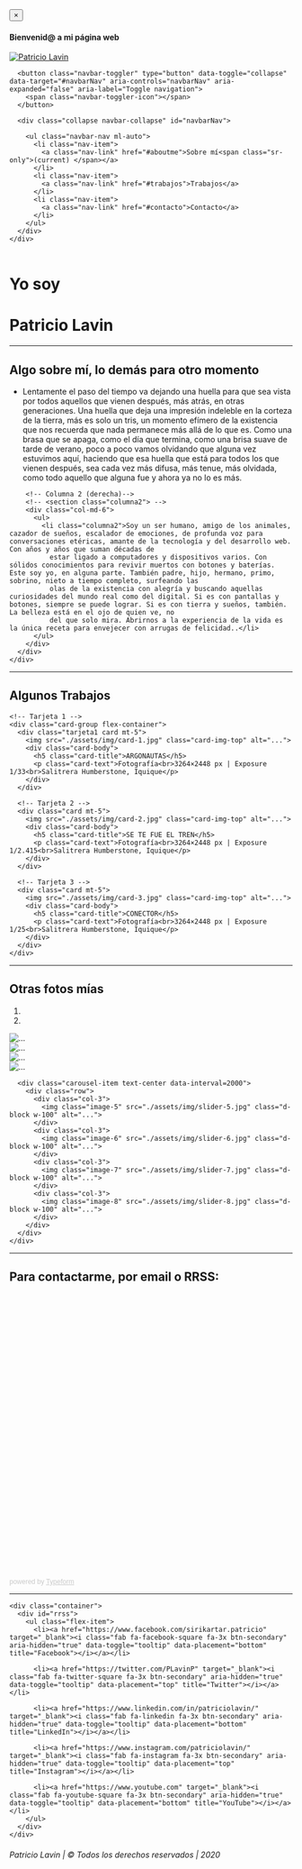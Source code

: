 <!DOCTYPE html>
<html lang="es" dir="ltr">

<head>
  <title>Mi Portafolio</title> <!-- nombre de la página -->
  <meta charset="UTF-8">
  <meta name="viewport" content="width=device-width, initial-scale=1.0">
  <meta http-equiv="X-UA-Compatible" content="ie=edge">
  <meta name="author" content="Patricio Lavin Pizarro"> <!-- autor de la página -->
  <meta name="description" content="Este es mi portafolio personal"> <!-- descripción del sitio -->
  <meta name="keywords" content="fotos, bio, biografia, trabajos, vida, portafolio, descripcion, experiencias, contacto"> <!-- palabras importantes -->
  <link rel="shortcut icon" type=”image/png” href="./assets/img/favicon.png"> <!-- icono de la página -->

  <!--CSS de Bootstrap 4.4.1-->
  <link href="https://stackpath.bootstrapcdn.com/bootstrap/4.4.1/css/bootstrap.min.css" rel="stylesheet" integrity="sha384-Vkoo8x4CGsO3+Hhxv8T/Q5PaXtkKtu6ug5TOeNV6gBiFeWPGFN9MuhOf23Q9Ifjh" crossorigin="anonymous">

  <!--Google Fonts-->
  <link href="https://fonts.googleapis.com/css?family=Oswald:200,300,400,500,600,700&display=swap&subset=latin-ext" rel="stylesheet">

  <!--Font Awesome-->
  <link rel="stylesheet" href="https://use.fontawesome.com/releases/v5.6.3/css/all.css" integrity="sha384-UHRtZLI+pbxtHCWp1t77Bi1L4ZtiqrqD80Kn4Z8NTSRyMA2Fd33n5dQ8lWUE00s/" crossorigin="anonymous">

  <!--Mi estilo-->
  <link rel="stylesheet" href="./assets/css/style.css">

</head>

<body>




  <div id="myModal" class="modal fade">
    <div class="modal-dialog">
      <div class="modal-content">
        <div class="modal-header">
          <button type="button" class="close" data-dismiss="modal" aria-hidden="true">&times;</button>
          <h4 class="modal-title">Bienvenid@ a mi página web</h4>
        </div>
        <!-- <div class="modal-body">
          <p class="modal-title"></p> -->
        <!-- <form>
            <div class="form-group">
              <input type="text" class="form-control" placeholder="Name">
            </div>
            <div class="form-group">
              <input type="email" class="form-control" placeholder="Email Address">
            </div>
            <button type="submit" class="btn btn-primary">Subscribe</button>
          </form> -->
        <!-- </div> -->
      </div>
    </div>
  </div>




  <!-- Menú de navegación NavBar -->
  <nav class="navbar navbar-expand-lg navbar-dark bg-dark navbar fixed-top">
    <div class="container-fluid">
      <a class="navbar-brand" href="#"> <img src="./assets/img/logo.png" alt="Patricio Lavin"></a>

      <button class="navbar-toggler" type="button" data-toggle="collapse" data-target="#navbarNav" aria-controls="navbarNav" aria-expanded="false" aria-label="Toggle navigation">
        <span class="navbar-toggler-icon"></span>
      </button>

      <div class="collapse navbar-collapse" id="navbarNav">

        <ul class="navbar-nav ml-auto">
          <li class="nav-item">
            <a class="nav-link" href="#aboutme">Sobre mí<span class="sr-only">(current) </span></a>
          </li>
          <li class="nav-item">
            <a class="nav-link" href="#trabajos">Trabajos</a>
          </li>
          <li class="nav-item">
            <a class="nav-link" href="#contacto">Contacto</a>
          </li>
        </ul>
      </div>
    </div>
  </nav>

  <header class="container">
    <div>
      <h2></h2>
      <!-- <a href="#work" class="btn btn-outline-info btn-lg mr-4">Trabajos</a>
    <a href="#contact" class="btn btn-info btn-lg">Contacto</a> -->
    </div>
  </header>


  <div>
    <h1 class="nombre1">Yo soy</h1>
    <h1 class="nombre1">Patricio Lavin</h1>
    <hr class="linea1">
    <h2 id="aboutme">Algo sobre mí, lo demás para otro momento</h2>
  </div>

  <!-- Columnas de texto -->
  <!-- Columna 1 (izquierda)-->
  <section>
    <div class="container">
      <div class="row">
        <div class="col-md-6">
          <ul>
            <li class="columna1">Lentamente el paso del tiempo va dejando una huella para que sea vista por todos aquellos que vienen después, más atrás, en otras generaciones. Una huella que deja una impresión indeleble en la corteza de la tierra,
              más es solo un tris, un momento efímero de la existencia que nos recuerda que nada permanece más allá de lo que es.
              Como una brasa que se apaga, como el día que termina, como una brisa suave de tarde de verano, poco a poco vamos olvidando que alguna vez estuvimos aquí, haciendo que esa huella que está para todos los que vienen después, sea cada vez
              más difusa, más tenue, más olvidada, como todo aquello que alguna fue y ahora ya no lo es más.</li>
          </ul>
        </div>

        <!-- Columna 2 (derecha)-->
        <!-- <section class="columna2"> -->
        <div class="col-md-6">
          <ul>
            <li class="columna2">Soy un ser humano, amigo de los animales, cazador de sueños, escalador de emociones, de profunda voz para conversaciones etéricas, amante de la tecnología y del desarrollo web. Con años y años que suman décadas de
              estar ligado a computadores y dispositivos varios. Con sólidos conocimientos para revivir muertos con botones y baterías. Este soy yo, en alguna parte. También padre, hijo, hermano, primo, sobrino, nieto a tiempo completo, surfeando las
              olas de la existencia con alegría y buscando aquellas curiosidades del mundo real como del digital. Si es con pantallas y botones, siempre se puede lograr. Si es con tierra y sueños, también. La belleza está en el ojo de quien ve, no
              del que solo mira. Abrirnos a la experiencia de la vida es la única receta para envejecer con arrugas de felicidad..</li>
          </ul>
        </div>
      </div>
    </div>
  </section>

  <!-- Línea horizontal divisoria -->
  <div class="container">
    <hr class="linea2">
  </div>

  <!-- Sección de tarjetas (CARDs) -->
  <section class="container">
    <h2 id="trabajos">Algunos Trabajos</h2>

    <!-- Tarjeta 1 -->
    <div class="card-group flex-container">
      <div class="tarjeta1 card mt-5">
        <img src="./assets/img/card-1.jpg" class="card-img-top" alt="...">
        <div class="card-body">
          <h5 class="card-title">ARGONAUTAS</h5>
          <p class="card-text">Fotografía<br>3264×2448 px | Exposure 1/33<br>Salitrera Humberstone, Iquique</p>
        </div>
      </div>

      <!-- Tarjeta 2 -->
      <div class="card mt-5">
        <img src="./assets/img/card-2.jpg" class="card-img-top" alt="...">
        <div class="card-body">
          <h5 class="card-title">SE TE FUE EL TREN</h5>
          <p class="card-text">Fotografía<br>3264×2448 px | Exposure 1/2.415<br>Salitrera Humberstone, Iquique</p>
        </div>
      </div>

      <!-- Tarjeta 3 -->
      <div class="card mt-5">
        <img src="./assets/img/card-3.jpg" class="card-img-top" alt="...">
        <div class="card-body">
          <h5 class="card-title">CONECTOR</h5>
          <p class="card-text">Fotografía<br>3264×2448 px | Exposure 1/25<br>Salitrera Humberstone, Iquique</p>
        </div>
      </div>
    </div>
  </section>

  <!-- Línea horizontal divisoria -->
  <div class="container">
    <hr class="linea3">
  </div>



  <!-- Sección del carrusel de imágenes -->
  <div id="blogCarousel" class="container carousel slide" data-ride="carousel">
    <h2 class="otrasfotos">Otras fotos mías</h2>
    <ol class="carousel-indicators">
      <li data-target="#blogCarousel" data-slide-to="0" class="active avance"></li>
      <li data-target="#blogCarousel" data-slide-to="1" class="avance"></li>
    </ol>
    <div class="carousel-inner">
      <div class="carousel-item active text-center data-interval=2000">
        <div class="row">
          <div class="col-3">
            <img class="image-1" src="./assets/img/slider-1.jpg" class="d-block w-100" alt="...">
          </div>
          <div class="col-3">
            <img class="image-2" src="./assets/img/slider-2.jpg" class="d-block w-100" alt="...">
          </div>
          <div class="col-3">
            <img class="image-3" src="./assets/img/slider-3.jpg" class="d-block w-100" alt="...">
          </div>
          <div class="col-3">
            <img class="image-4" src="./assets/img/slider-4.jpg" class="d-block w-100" alt="...">
          </div>
        </div>
      </div>

      <div class="carousel-item text-center data-interval=2000">
        <div class="row">
          <div class="col-3">
            <img class="image-5" src="./assets/img/slider-5.jpg" class="d-block w-100" alt="...">
          </div>
          <div class="col-3">
            <img class="image-6" src="./assets/img/slider-6.jpg" class="d-block w-100" alt="...">
          </div>
          <div class="col-3">
            <img class="image-7" src="./assets/img/slider-7.jpg" class="d-block w-100" alt="...">
          </div>
          <div class="col-3">
            <img class="image-8" src="./assets/img/slider-8.jpg" class="d-block w-100" alt="...">
          </div>
        </div>
      </div>
    </div>
  </div>



  <!-- Línea horizontal divisoria -->
  <div class="container">
    <hr class="linea">
  </div>


  <h2 id="contacto" class="container">Para contactarme, por email o RRSS:</h2>



  <!-- Formulario de contacto -->
  <form class="container" action="index.html" method="post">
    <div class="typeform-widget" data-url="https://patriciolavin.typeform.com/to/FBckfj" style="width: 100%; height: 500px;"></div>
    <script>
      (function() {
        var qs, js, q, s, d = document,
          gi = d.getElementById,
          ce = d.createElement,
          gt = d.getElementsByTagName,
          id = "typef_orm",
          b = "https://embed.typeform.com/";
        if (!gi.call(d, id)) {
          js = ce.call(d, "script");
          js.id = id;
          js.src = b + "embed.js";
          q = gt.call(d, "script")[0];
          q.parentNode.insertBefore(js, q)
        }
      })()
    </script>
    <div style="font-family: Sans-Serif;font-size: 12px;color: #999;opacity: 0.5; padding-top: 5px;"> powered by <a
        href="https://admin.typeform.com/signup?utm_campaign=FBckfj&utm_source=typeform.com-01DZ78QC0HEN74T3Q3MVK8GKJC-free&utm_medium=typeform&utm_content=typeform-embedded-poweredbytypeform&utm_term=EN" style="color: #999"
        target="_blank">Typeform</a> </div>
  </form>




  <!-- Línea horizontal divisoria -->
  <div class="container">
    <hr class="linea4">
  </div>


  <footer>

    <div class="container">
      <div id="rrss">
        <ul class="flex-item">
          <li><a href="https://www.facebook.com/sirikartar.patricio" target="_blank"><i class="fab fa-facebook-square fa-3x btn-secondary" aria-hidden="true" data-toggle="tooltip" data-placement="bottom" title="Facebook"></i></a></li>

          <li><a href="https://twitter.com/PLavinP" target="_blank"><i class="fab fa-twitter-square fa-3x btn-secondary" aria-hidden="true" data-toggle="tooltip" data-placement="top" title="Twitter"></i></a></li>

          <li><a href="https://www.linkedin.com/in/patriciolavin/" target="_blank"><i class="fab fa-linkedin fa-3x btn-secondary" aria-hidden="true" data-toggle="tooltip" data-placement="bottom" title="LinkedIn"></i></a></li>

          <li><a href="https://www.instagram.com/patriciolavin/" target="_blank"><i class="fab fa-instagram fa-3x btn-secondary" aria-hidden="true" data-toggle="tooltip" data-placement="top" title="Instagram"></i></a></li>

          <li><a href="https://www.youtube.com" target="_blank"><i class="fab fa-youtube-square fa-3x btn-secondary" aria-hidden="true" data-toggle="tooltip" data-placement="bottom" title="YouTube"></i></a></li>
        </ul>
      </div>
    </div>
  </footer>


  <div class="container copyright">
    <h6>Patricio Lavin | © Todos los derechos reservados | 2020</h6>

  </div>









  <!-- Llamado a los scripts -->

  <!--jQuery 3.3.1 sin slim-->
  <script src="https://code.jquery.com/jquery-3.3.1.min.js" integrity="sha256-FgpCb/KJQlLNfOu91ta32o/NMZxltwRo8QtmkMRdAu8=" crossorigin="anonymous"></script>

  <!--Popper JS 1.16.0-->
  <script src="https://cdn.jsdelivr.net/npm/popper.js@1.16.0/dist/umd/popper.min.js" integrity="sha384-Q6E9RHvbIyZFJoft+2mJbHaEWldlvI9IOYy5n3zV9zzTtmI3UksdQRVvoxMfooAo" crossorigin="anonymous"></script>

  <!--Bootstrap JS 4.4.1-->
  <script src="https://stackpath.bootstrapcdn.com/bootstrap/4.4.1/js/bootstrap.min.js" integrity="sha384-wfSDF2E50Y2D1uUdj0O3uMBJnjuUD4Ih7YwaYd1iqfktj0Uod8GCExl3Og8ifwB6" crossorigin="anonymous"></script>

  <script>
    $(document).ready(function() {
      $("#myModal").modal('show');
    });
  </script>

  <!--Mi script-->
  <script src="assets/js/script.js"></script>



</body>

</html>
